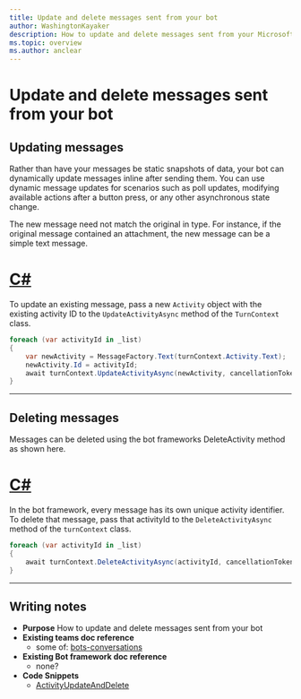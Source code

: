 ```yaml
---
title: Update and delete messages sent from your bot
author: WashingtonKayaker
description: How to update and delete messages sent from your Microsoft Teams bot
ms.topic: overview
ms.author: anclear
---
```

# Update and delete messages sent from your bot


## Updating messages
<!-- https://docs.microsoft.com/en-us/microsoftteams/platform/concepts/bots/bot-conversations/bots-conversations#updating-messages -->


Rather than have your messages be static snapshots of data, your bot can dynamically update messages inline after sending them. You can use dynamic message updates for scenarios such as poll updates, modifying available actions after a button press, or any other asynchronous state change.

The new message need not match the original in type. For instance, if the original message contained an attachment, the new message can be a simple text message.

# [C#](#tab/csharp)

To update an existing message, pass a new `Activity` object with the existing activity ID to the `UpdateActivityAsync` method of the `TurnContext` class.

```csharp
foreach (var activityId in _list)
{
    var newActivity = MessageFactory.Text(turnContext.Activity.Text);
    newActivity.Id = activityId;
    await turnContext.UpdateActivityAsync(newActivity, cancellationToken);
}
```

<!--
# [JavaScript](#tab/javascript)
-->

---



## Deleting messages
<!-- https://docs.microsoft.com/en-us/microsoftteams/platform/concepts/bots/bot-conversations/bots-conversations#deleting-messages -->


Messages can be deleted using the bot frameworks DeleteActivity method as shown here.

# [C#](#tab/csharp)

In the bot framework, every message has its own unique activity identifier.  To delete that message, pass that activityId to the `DeleteActivityAsync` method of the `turnContext` class.

```csharp
foreach (var activityId in _list)
{
    await turnContext.DeleteActivityAsync(activityId, cancellationToken);
}
```

<!--
# [JavaScript](#tab/javascript)
-->

---



## Writing notes

 * **Purpose** How to update and delete messages sent from your bot
 * **Existing teams doc reference** 
   * some of: [bots-conversations](https://docs.microsoft.com/en-us/microsoftteams/platform/concepts/bots/bot-conversations/bots-conversations)
 * **Existing Bot framework doc reference**
   * none?
 * **Code Snippets** 
   * [ActivityUpdateAndDelete](https://github.com/microsoft/botbuilder-dotnet/tree/master/tests/Teams/ActivityUpdateAndDelete)
